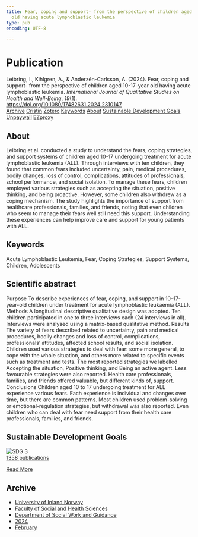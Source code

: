 ```yaml
---
title: Fear, coping and support- from the perspective of children aged 10-17-year
  old having acute lymphoblastic leukemia
type: pub
encoding: UTF-8

---
```

<h1>Publication</h1>
<article id="csl-bib-container-M6MVSSVX" class="csl-bib-container">
  <div class="csl-bib-body"> <div class="csl-entry">Leibring, I., Kihlgren, A., &#38; Anderzén-Carlsson, A. (2024). Fear, coping and support- from the perspective of children aged 10-17-year old having acute lymphoblastic leukemia. <i>International Journal of Qualitative Studies on Health and Well-Being</i>, <i>19</i>(1). <a href="https://doi.org/10.1080/17482631.2024.2310147">https://doi.org/10.1080/17482631.2024.2310147</a></div> </div>
  <div class="csl-bib-buttons">
    <a href="#taxonomy-article-M6MVSSVX" alt="archive" class="csl-bib-button">Archive</a>
    <a href="https://app.cristin.no/results/show.jsf?id=2249555" alt="Cristin" class="csl-bib-button">Cristin</a>
    <a href="http://zotero.org/groups/5881554/items/M6MVSSVX" alt="Zotero" class="csl-bib-button">Zotero</a>
    <a href="#keywords-article-M6MVSSVX" alt="keywords" class="csl-bib-button">Keywords</a>
    <a href="#about-article-M6MVSSVX" alt="about_pub" class="csl-bib-button">About</a>
    <a href="#sdg-article-M6MVSSVX" alt="sdg" class="csl-bib-button">Sustainable Development Goals</a>
    <a href="https://www.tandfonline.com/doi/pdf/10.1080/17482631.2024.2310147?needAccess=true" alt="Unpaywall" class="csl-bib-button">Unpaywall</a>
    <a href="https://www.tandfonline.com/doi/pdf/10.1080/17482631.2024.2310147?needAccess=true" alt="EZproxy" class="csl-bib-button">EZproxy</a>
  </div>
  <div id="csl-bib-meta-container-M6MVSSVX"></div>
</article>
<div id="csl-bib-meta-M6MVSSVX" class="csl-bib-meta">
  <article id="about-article-M6MVSSVX" class="about_pub-article">
    <h1>About</h1>
    Leibring et al. conducted a study to understand the fears, coping strategies, and support systems of children aged 10-17 undergoing treatment for acute lymphoblastic leukemia (ALL). Through interviews with ten children, they found that common fears included uncertainty, pain, medical procedures, bodily changes, loss of control, complications, attitudes of professionals, school performance, and social isolation. To manage these fears, children employed various strategies such as accepting the situation, positive thinking, and being proactive. However, some children also withdrew as a coping mechanism. The study highlights the importance of support from healthcare professionals, families, and friends, noting that even children who seem to manage their fears well still need this support. Understanding these experiences can help improve care and support for young patients with ALL.
  </article>
  <article id="keywords-article-M6MVSSVX" class="keywords-article">
    <h1>Keywords</h1>
    Acute Lymphoblastic Leukemia, Fear, Coping Strategies, Support Systems, Children, Adolescents
  </article>
  <article id="abstract-article-M6MVSSVX" class="abstract-article">
    <h1>Scientific abstract</h1>
    Purpose To describe experiences of fear, coping, and support in 10–17-year-old children under treatment for acute lymphoblastic leukaemia (ALL). Methods A longitudinal descriptive qualitative design was adopted. Ten children participated in one to three interviews each (24 interviews in all). Interviews were analysed using a matrix-based qualitative method. Results The variety of fears described related to uncertainty, pain and medical procedures, bodily changes and loss of control, complications, professionals’ attitudes, affected school results, and social isolation. Children used various strategies to deal with fear: some more general, to cope with the whole situation, and others more related to specific events such as treatment and tests. The most reported strategies we labelled Accepting the situation, Positive thinking, and Being an active agent. Less favourable strategies were also reported. Health care professionals, families, and friends offered valuable, but different kinds of, support. Conclusions Children aged 10 to 17 undergoing treatment for ALL experience various fears. Each experience is individual and changes over time, but there are common patterns. Most children used problem-solving or emotional-regulation strategies, but withdrawal was also reported. Even children who can deal with fear need support from their health care professionals, families, and friends.
  </article>
  <article id="sdg-article-M6MVSSVX" class="sdg-article">
    <h1>Sustainable Development Goals</h1>
    <div class="sdg-container"><div id="sdg3" class="sdg">
        <img src="{{< params subfolder >}}images/sdg/sdg03_en.png" class="image" alt="SDG 3">
        <div class="sdg-overlay">
          <a href="{{< params subfolder >}}en/archive/?sdg=3#archive" class="sdg-publication-count"><span>1358</span> publications</a>
          <p><a href="https://sdgs.un.org/goals/goal3" class="sdg-read-more">Read More</a></p>
        </div>
      </div></div>
  </article>
  <article id="taxonomy-article-M6MVSSVX" class="taxonomy-article">
    <h1>Archive</h1>
    <ul>
      <li><a href="{{< params subfolder >}}en/archive/?key=3DCRN523">University of Inland Norway</a></li>
      <li><a href="{{< params subfolder >}}en/archive/?key=IDKFS3MX">Faculty of Social and Health Sciences</a></li>
      <li><a href="{{< params subfolder >}}en/archive/?key=CU4VFGCV">Department of Social Work and Guidance</a></li>
      <li><a href="{{< params subfolder >}}en/archive/?key=85HRZ8WX">2024</a></li>
      <li><a href="{{< params subfolder >}}en/archive/?key=HCBY5JY7">February</a></li>
    </ul>
  </article>
</div>
